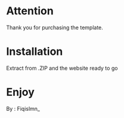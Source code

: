 # Attention

Thank you for purchasing the template.

# Installation

Extract from .ZIP and the website ready to go

# Enjoy

By : Fiqislmn_
